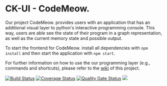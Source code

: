 # CK-UI - CodeMeow.

Our project CodeMeow. provides users with an application that has an additional visual layer to python's interactive programming console. This way, users are able see the state of their program in a graph representation, as well as the current memory state and possible output.

To start the frontend for CodeMeow. install all dependencies with `npm install` and then start the application with `npm start`. 

For further information on how to use the our programming layer (e.g., commands and shortcuts), please refer to the [wiki](https://github.com/TheCodingKittens/CK-UI/wiki/CodeMeow.-Wiki) of this project.

[![Build Status](https://app.travis-ci.com/TheCodingKittens/CK-UI.svg?branch=main)](https://app.travis-ci.com/TheCodingKittens/CK-UI)
[![Coverage Status](https://coveralls.io/repos/github/TheCodingKittens/CK-UI/badge.svg?branch=main)](https://coveralls.io/github/TheCodingKittens/CK-UI?branch=main)
[![Quality Gate Status](https://sonarcloud.io/api/project_badges/measure?project=TheCodingKittens_CK-UI&metric=alert_status)](https://sonarcloud.io/summary/new_code?id=TheCodingKittens_CK-UI)
<a href="https://heroku-badge.herokuapp.com/?app=ase-fs22-codingkittens-client"><img src="https://heroku-badge.herokuapp.com/?app=ase-fs22-codingkittens-client"></a>
